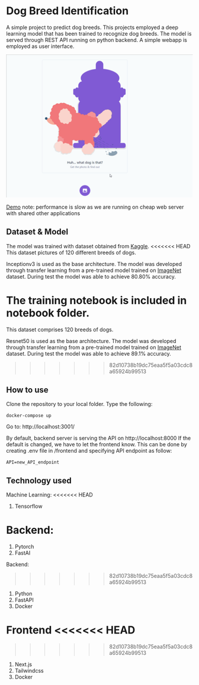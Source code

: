 # Dog Breed Identification

A simple project to predict dog breeds.
This projects employed a deep learning model that has been trained to recognize dog breeds.
The model is served through REST API running on python backend.
A simple webapp is employed as user interface.

![Screenshot 01](https://github.com/arifoyong/dog-breed-identifier/blob/master/screenshots/Screenshot_01.gif)

[Demo](http://dogbreed.oyong.ml)
note: performance is slow as we are running on cheap web server with shared other applications

## Dataset & Model

The model was trained with dataset obtained from [Kaggle](https://www.kaggle.com/c/dog-breed-identification).
<<<<<<< HEAD
This dataset pictures of 120 different breeds of dogs.

Inceptionv3 is used as the base architecture.
The model was developed through transfer learning from a pre-trained model trained on [ImageNet](http://www.image-net.org/) dataset. During test the model was able to achieve 80.80% accuracy.

The training notebook is included in notebook folder. 
=======
This dataset comprises 120 breeds of dogs.

Resnet50 is used as the base architecture.
The model was developed through transfer learning from a pre-trained model trained on [ImageNet](http://www.image-net.org/) dataset. During test the model was able to achieve 89.1% accuracy.
>>>>>>> 82d10738b19dc75eaa5f5a03cdc8a65924b99513

## How to use

Clone the repository to your local folder.
Type the following:

```
docker-compose up
```

Go to: http://localhost:3001/

By default, backend server is serving the API on http://localhost:8000
If the default is changed, we have to let the frontend know.
This can be done by creating .env file in /frontend and specifying API endpoint as follow:

```
API=new_API_endpoint
```

## Technology used

Machine Learning:
<<<<<<< HEAD
1. Tensorflow

Backend:
=======

1. Pytorch
2. FastAI

Backend:

>>>>>>> 82d10738b19dc75eaa5f5a03cdc8a65924b99513
1. Python
2. FastAPI
3. Docker

Frontend
<<<<<<< HEAD
=======

>>>>>>> 82d10738b19dc75eaa5f5a03cdc8a65924b99513
1. Next.js
2. Tailwindcss
3. Docker
